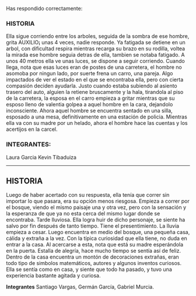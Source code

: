 Has respondido correctamente:

### HISTORIA
Ella sigue corriendo entre los arboles, seguida de la sombra de ese hombre, grita AUXILIO¡ unas 4 veces, nadie responde. Ya fatigada se detiene en un arbol, con dificultad respira mientras recarga su brazo en su rodilla, voltea la mirada ese hombre seguia detras de ella, tambien se notaba fatigado. A unos 40 metros ella ve unas luces, se dispone a seguir corriendo. Cuando llega, nota que esas luces eran de postes de una carretera, el hombre no asomoba por ningun lado, por suerte frena un carro, una pareja. Algo impactados de ver el estado en el que se encontraba ella, pero con cierta compasión deciden ayudarla. Justo cuando estaba subiendo al asiento trasero del auto, alguien la retiene bruscamente y la hala, tirandola al piso de la carretera, la esposa en el carro empieza a gritar mientras que su esposo lleno de valentia golpea a aquel hombre en la cara, dejandolo inconsciente. Ahora aquel hombre se encuentra sentado en una silla, esposado a una mesa, definitivamente en una estación de policia. Mientras ella va con su madre por un helado, ahora el hombre hace las cuentas y los acertijos en la carcel.

### INTEGRANTES:
Laura Garcia
Kevin Tibaduiza

***********************************************************

## HISTORIA

Luego de haber acertado con su respuesta, ella tenía que correr sin importar lo que pasara, era su opción menos riesgosa. Empieza a correr por el bosque, viendo el mismo paisaje una y otra vez, pero con la sensación y la esperanza de que ya no esta cerca del mismo lugar donde se encontraba. Tarde lluviosa. Ella logra huir de dicho personaje, se siente ha salvo por fin después de tanto tiempo. Tiene el presentimiento. La lluvia empieza a cesar. Luego encuentra en medio del bosque, una pequeña casa, cálida y extraña a la vez. Con la típica curiosidad que ella tiene, no duda en entrar a la casa. Al acercarse a esta, nota que está su madre esperándola en la puerta. Estalla de alegría, hace mucho tiempo se sentía así de feliz. Dentro de la casa encuentra un montón de decoraciones extrañas, eran todo tipo de simbolos matemáticos, autores y algunos inventos curiosos. Ella se sentía como en casa, y siente que todo ha pasado, y tuvo una experiencia bastante agitada y curiosa.

**Integrantes** Santiago Vargas, Germán García, Gabriel Murcia.
